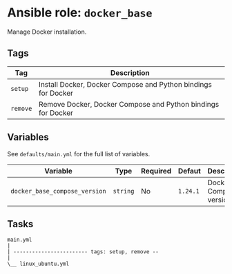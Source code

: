 # Ansible role: `docker_base`

Manage Docker installation.

## Tags

| Tag      | Description                                                   |
|----------|---------------------------------------------------------------|
| `setup`  | Install Docker, Docker Compose and Python bindings for Docker |
| `remove` | Remove Docker, Docker Compose and Python bindings for Docker  |

## Variables

See `defaults/main.yml` for the full list of variables.

| Variable                      | Type     | Required | Defaut   | Description            |
|-------------------------------|----------|----------|----------|------------------------|
| `docker_base_compose_version` | `string` | No       | `1.24.1` | Docker Compose version |


## Tasks

```text
main.yml
|
| ------------------------ tags: setup, remove --
|
\__ linux_ubuntu.yml
```
